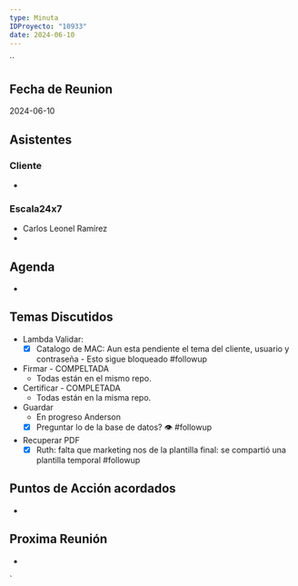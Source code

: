 ```yaml
---
type: Minuta
IDProyecto: "10933"
date: 2024-06-10
---
```

``
## Fecha de Reunion
2024-06-10

## Asistentes

### Cliente
* 
### Escala24x7
- Carlos Leonel Ramírez
-  

## Agenda
* 
## Temas Discutidos
- Lambda Validar:
	- [x] Catalogo de MAC: Aun esta pendiente el tema del cliente, usuario y contraseña - Esto sigue bloqueado #followup
- Firmar  - COMPELTADA
	- Todas están en el mismo repo.
- Certificar - COMPLETADA
	- Todas están en la misma repo.
- Guardar
	- En progreso Anderson
	- [x] Preguntar lo de la base de datos? 👁 #followup
- Recuperar PDF
	- [x] Ruth: falta que marketing nos de la plantilla final: se compartió una plantilla temporal #followup

## Puntos de Acción acordados
*  

## Proxima Reunión
*   

`